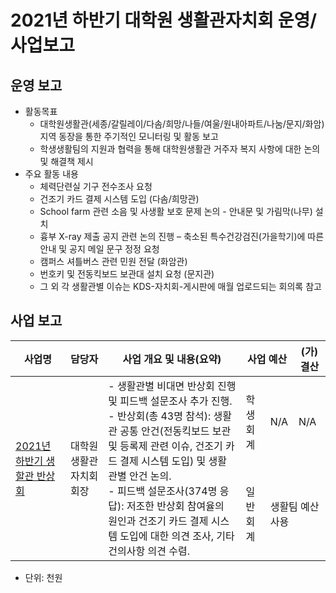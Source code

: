 2021년 하반기 대학원 생활관자치회 운영/사업보고
===

## 운영 보고
- 활동목표
  - 대학원생활관(세종/갈릴레이/다솜/희망/나들/여울/원내아파트/나눔/문지/화암) 지역 동장을 통한 주기적인 모니터링 및 활동 보고
  - 학생생활팀의 지원과 협력을 통해 대학원생활관 거주자 복지 사항에 대한 논의 및 해결책 제시
- 주요 활동 내용
  - 체력단련실 기구 전수조사 요청
  - 건조기 카드 결제 시스템 도입 (다솜/희망관)
  - School farm 관련 소음 및 사생활 보호 문제 논의 - 안내문 및 가림막(나무) 설치
  - 흉부 X-ray 제출 공지 관련 논의 진행 – 축소된 특수건강검진(가을학기)에 따른 안내 및 공지 메일 문구 정정 요청
  - 캠퍼스 셔틀버스 관련 민원 전달 (화암관)
  - 번호키 및 전동킥보드 보관대 설치 요청 (문지관)
  - 그 외 각 생활관별 이슈는 KDS-자치회-게시판에 매월 업로드되는 회의록 참고

## 사업 보고
<table>
<thead>
  <tr>
    <th>사업명</th>
    <th>담당자</th>
    <th>사업 개요 및 내용(요약)</th>
    <th colspan="2">사업 예산</th>
    <th>(가)결산</th>
  </tr>
</thead>
<tbody>
  <tr>
    <td rowspan="2"><a href="2021년-하반기-대학원-총학생회-자치단체-사업보고서/대학원-생활관자치회-2021년-하반기-생할관-반상회-사업보고서.md"> 2021년 하반기 생할관 반상회</a></td>
    <td rowspan="2">대학원 생활관자치회 회장</td>
    <td rowspan="2">- 생활관별 비대면 반상회 진행 및 피드백 설문조사 추가 진행.<br>- 반상회(총 43명 참석): 생활관 공통 안건(전동킥보드 보관 및 등록제 관련 이슈, 건조기 카드 결제 시스템 도입) 및 생활관별 안건 논의.<br>- 피드백 설문조사(374명 응답): 저조한 반상회 참여율의 원인과 건조기 카드 결제 시스템 도입에 대한 의견 조사, 기타 건의사항 의견 수렴.</td>
    <td>학생회계</td>
    <td> N/A </td>
    <td> N/A </td>
  </tr>
  
  <tr>
    <td>일반회계</td>
    <td colspan="3">생활팀 예산 사용</td>
  </tr>
 
</tbody>
</table>
  
- 단위: 천원



